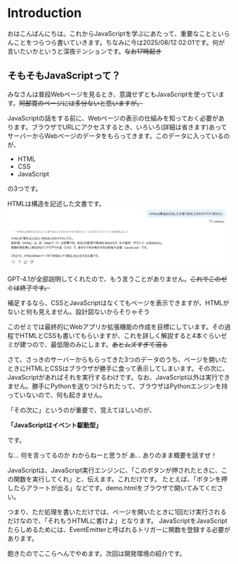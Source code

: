 # Introduction

おはこんばんにちは。これからJavaScriptを学ぶにあたって、重要なことといらんことをつらつら書いていきます。ちなみに今は2025/08/12 02:01です。何が言いたいかというと深夜テンションです。~~なお17時起き~~

## そもそもJavaScriptって？

みなさんは普段Webページを見るとき、意識せずともJavaScriptを使っています。~~阿部寛のページには多分ないと思いますが。~~

JavaScriptの話をする前に、Webページの表示の仕組みを知っておく必要があります。ブラウザでURLにアクセスするとき、いろいろ(詳細は省きます)あってサーバーからWebページのデータをもらってきます。このデータに入っているのが、

- HTML
- CSS
- JavaScript

の3つです。

HTMLは構造を記述した文書です。
![HTMLの役割のたとえ話をLLMに質問しています。LLMは「HTMLは「家の設計図」に例えると分かりやすいです。設計図（HTML）は、家（Webページ）の部屋や壁、窓などの配置や構造を決めますが、色や素材（デザイン）は決めません。実際の家を美しく飾るのはインテリアや外装（CSS）で、家の中で何か動かすのは家電や設備（JavaScript）です。このように、HTMLはWebページの「骨組み」や「構造」を記述する文書です。」と回答しています。](../assets/html-example.png)

GPT-4.1が全部説明してくれたので、もう言うことがありません。~~これでこのゼミは終了です。~~

補足するなら、CSSとJavaScriptはなくてもページを表示できますが、HTMLがないと何も見えません。設計図ないからそりゃそう

このゼミでは最終的にWebアプリか拡張機能の作成を目標にしています。その過程でHTMLとCSSも書いてもらいますが、これを詳しく解説すると4本ぐらいゼミが建つので、最低限のみにします。~~あとムズすぎて沼る~~

さて、さっきのサーバーからもらってきた3つのデータのうち、ページを開いたときにHTMLとCSSはブラウザが勝手に食って表示してしまいます。その次に、JavaScriptがあればそれを実行するわけです。なお、JavaScript以外は実行できません。勝手にPythonを送りつけられたって、ブラウザはPythonエンジンを持っていないので、何も起きません。

「その次に」というのが重要で、覚えてほしいのが、

**「JavaScriptはイベント駆動型」**

です。

な... 何を言ってるのか わからねーと思うが あ... ありのまま概要を話すぜ！

JavaScriptは、JavaScript実行エンジンに、「このボタンが押されたときに、この関数を実行してくれ」と、伝えます。これだけです。
たとえば、「ボタンを押したらアラートが出る」などです。demo.htmlをブラウザで開いてみてください。

つまり、ただ処理を書いただけでは、ページを開いたときに1回だけ実行されるだけなので、「それもうHTMLに書けよ」となります。
JavaScriptをJavaScriptたらしめるためには、EventEmitterと呼ばれるトリガーに関数を登録する必要があります。

飽きたのでここらへんでやめます。次回は開発環境の紹介です。